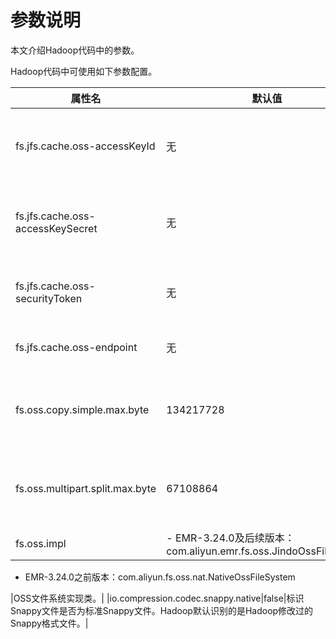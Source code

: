 # 参数说明

本文介绍Hadoop代码中的参数。

Hadoop代码中可使用如下参数配置。

|属性名|默认值|说明|
|---|---|--|
|fs.jfs.cache.oss-accessKeyId|无|访问OSS所需的AccessKey ID（可选）。|
|fs.jfs.cache.oss-accessKeySecret|无|访问OSS所需的AccessKey Secret（可选）。|
|fs.jfs.cache.oss-securityToken|无|访问OSS所需的STS token（可选）。|
|fs.jfs.cache.oss-endpoint|无|访问OSS的Endpoint（可选）。|
|fs.oss.copy.simple.max.byte|134217728|使用普通接口进行OSS内部拷贝文件的大小上限。|
|fs.oss.multipart.split.max.byte|67108864|使用普通接口进行OSS内部拷贝文件的分片大小上限。|
|fs.oss.impl|-   EMR-3.24.0及后续版本：com.aliyun.emr.fs.oss.JindoOssFileSystem
-   EMR-3.24.0之前版本：com.aliyun.fs.oss.nat.NativeOssFileSystem

|OSS文件系统实现类。|
|io.compression.codec.snappy.native|false|标识Snappy文件是否为标准Snappy文件。Hadoop默认识别的是Hadoop修改过的Snappy格式文件。|

